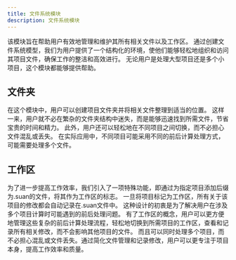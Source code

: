 ```yaml
---
title: 文件系统模块
description: 文件系统模块
---
```

该模块旨在帮助用户有效地管理和维护其所有相关文件以及工作区。
通过创建文件系统模型，我们为用户提供了一个结构化的环境，使他们能够轻松地组织和访问其项目文件，确保工作的整洁和高效进行。
无论用户是处理大型项目还是多个小项目，这个模块都能够提供帮助。
## 文件夹
在这个模块中，用户可以创建项目文件夹并将相关文件整理到适当的位置。
这样一来，用户就不必在繁杂的文件夹结构中迷失，而是能够迅速找到所需文件，节省宝贵的时间和精力。
此外，用户还可以轻松地在不同项目之间切换，而不必担心文件混乱或丢失。
在实际应用中，不同项目可能采用不同的前后计算处理方式，可能需要处理多个文件。
## 工作区
为了进一步提高工作效率，我们引入了一项特殊功能，即通过为指定项目添加后缀为.suan的文件，将其作为工作区的标志。
一旦将项目标记为工作区，所有关于该项目的修改都会自动记录在.suan文件中。
这种设计的初衷是为了解决用户在涉及多个项目计算时可能遇到的前后处理问题。
有了工作区的概念，用户可以更方便地管理这些复杂的前后计算处理流程，轻松地切换到所需项目的工作区，查看和记录所有相关修改，而不会影响其他项目的文件。
而且可以同时处理多个项目，而不必担心混乱或文件丢失。通过简化文件管理和记录修改，用户可以更专注于项目本身，提高工作效率和质量。
